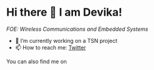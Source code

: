 # Hi there 👋 I am Devika!

*FOE: Wireless Communications and Embedded Systems*


- 🔭 I’m currently working on a TSN project
- 📫 How to reach me: [Twitter](https://twitter.com/404)


You can also find me on

<!--
**dekaio/dekaio** is a ✨ _special_ ✨ repository because its `README.md` (this file) appears on your GitHub profile.
--- ⚡ Fun fact: 
Here are some ideas to get you started:


-->
